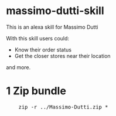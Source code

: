 # massimo-dutti-skill

This is an alexa skill for Massimo Dutti

With this skill users could:

- Know their order status
- Get the closer stores near their location

and more.

# 1 Zip bundle

<pre>
    zip -r ../Massimo-Dutti.zip *
</pre>
